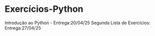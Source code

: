 # Exercícios-Python
Introdução ao Python - Entrega:20/04/25
Segunda Lista de Exercícios: Entrega:27/04/25